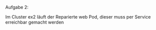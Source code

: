 Aufgabe 2:

Im Cluster ex2 läuft der Reparierte web Pod, dieser muss per Service erreichbar gemacht werden
